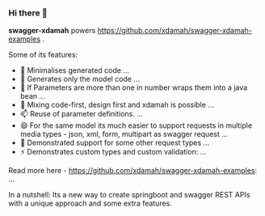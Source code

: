 ### Hi there 👋


**swagger-xdamah** powers https://github.com/xdamah/swagger-xdamah-examples .

Some of its features:

- 🔭 Minimalises generated code ...
- 🌱 Generates only the model code ...
- 🤔 If Parameters are more than one in number wraps them into a java bean ...
- 💬 Mixing code-first, design first and xdamah is possible ...
- 📫 Reuse of parameter definitions. ...
- 😄 For the same model its much easier to support requests in multiple media types - json, xml, form, multipart as swagger request ...
- 👯 Demonstrated support for some other request types ...  
- ⚡ Demonstrates custom types and custom validation: ...



Read more here - https://github.com/xdamah/swagger-xdamah-examples: ...


In a nutshell: Its a  new way to create springboot and swagger REST APIs with a unique approach and some extra features.  


